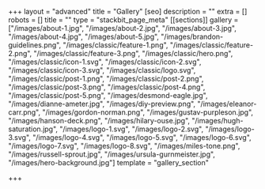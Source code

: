 +++
layout = "advanced"
title = "Gallery"
[seo]
description = ""
extra = []
robots = []
title = ""
type = "stackbit_page_meta"
[[sections]]
gallery = ["/images/about-1.jpg", "/images/about-2.jpg", "/images/about-3.jpg", "/images/about-4.jpg", "/images/about-5.jpg", "/images/brandon-guidelines.png", "/images/classic/feature-1.png", "/images/classic/feature-2.png", "/images/classic/feature-3.png", "/images/classic/hero.png", "/images/classic/icon-1.svg", "/images/classic/icon-2.svg", "/images/classic/icon-3.svg", "/images/classic/logo.svg", "/images/classic/post-1.png", "/images/classic/post-2.png", "/images/classic/post-3.png", "/images/classic/post-4.png", "/images/classic/post-5.png", "/images/desmond-eagle.jpg", "/images/dianne-ameter.jpg", "/images/diy-preview.png", "/images/eleanor-carr.png", "/images/gordon-norman.png", "/images/gustav-purpleson.jpg", "/images/hanson-deck.png", "/images/hilary-ouse.jpg", "/images/hugh-saturation.jpg", "/images/logo-1.svg", "/images/logo-2.svg", "/images/logo-3.svg", "/images/logo-4.svg", "/images/logo-5.svg", "/images/logo-6.svg", "/images/logo-7.svg", "/images/logo-8.svg", "/images/miles-tone.png", "/images/russell-sprout.jpg", "/images/ursula-gurnmeister.jpg", "/images/hero-background.jpg"]
template = "gallery_section"

+++
